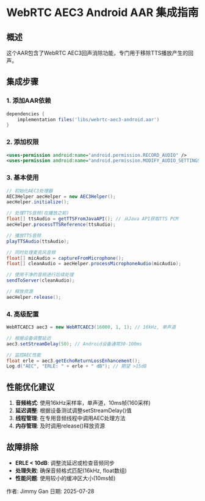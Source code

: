 # WebRTC AEC3 Android AAR 集成指南

## 概述
这个AAR包含了WebRTC AEC3回声消除功能，专门用于移除TTS播放产生的回声。

## 集成步骤

### 1. 添加AAR依赖
```gradle
dependencies {
    implementation files('libs/webrtc-aec3-android.aar')
}
```

### 2. 添加权限
```xml
<uses-permission android:name="android.permission.RECORD_AUDIO" />
<uses-permission android:name="android.permission.MODIFY_AUDIO_SETTINGS" />
```

### 3. 基本使用

```java
// 初始化AEC3处理器
AEC3Helper aecHelper = new AEC3Helper();
aecHelper.initialize();

// 处理TTS音频(在播放之前)
float[] ttsAudio = getTTSFromJavaAPI(); // 从Java API获取TTS PCM
aecHelper.processTTSReference(ttsAudio);

// 播放TTS音频
playTTSAudio(ttsAudio);

// 同时处理麦克风音频
float[] micAudio = captureFromMicrophone();
float[] cleanAudio = aecHelper.processMicrophoneAudio(micAudio);

// 使用干净的音频进行后续处理
sendToServer(cleanAudio);

// 释放资源
aecHelper.release();
```

### 4. 高级配置

```java
WebRTCAEC3 aec3 = new WebRTCAEC3(16000, 1, 1); // 16kHz, 单声道

// 根据设备调整延迟
aec3.setStreamDelay(50); // Android设备通常30-100ms

// 监控AEC性能
float erle = aec3.getEchoReturnLossEnhancement();
Log.d("AEC", "ERLE: " + erle + " dB"); // 期望 >15dB
```

## 性能优化建议

1. **音频格式**: 使用16kHz采样率，单声道，10ms帧(160采样)
2. **延迟调整**: 根据设备测试调整setStreamDelay()值
3. **线程管理**: 在专用音频线程中调用AEC处理方法
4. **内存管理**: 及时调用release()释放资源

## 故障排除

- **ERLE < 10dB**: 调整流延迟或检查音频同步
- **处理失败**: 确保音频格式匹配(16kHz, float数组)
- **性能问题**: 使用较小的缓冲区大小(10ms帧)

作者: Jimmy Gan
日期: 2025-07-28
